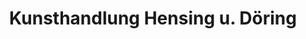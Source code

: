 ---
title: "Kunsthandlung Hensing u. Döring"
url: /bremen/kunsthandlung-hensing-u-doering/
shop: Kunst
---